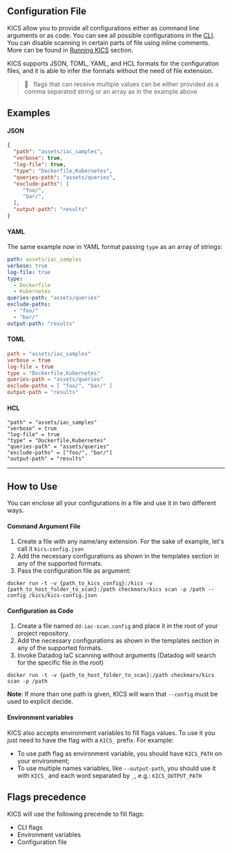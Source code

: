 ## Configuration File

KICS allow you to provide all configurations either as command line arguments or as code. You can see all possible configurations in the [CLI](commands.md#scan-command-options).
You can disable scanning in certain parts of file using inline comments. More can be found in [Running KICS](running-kics.md#using-commands-on-scanned-files-as-comments) section.

KICS supports JSON, TOML, YAML, and HCL formats for the configuration files, and it is able to infer the formats without the need of file extension.

  > 📝 &nbsp; flags that can receive multiple values can be either provided as a comma separated string or an array as in the example above

## Examples
#### JSON

```JSON
{
  "path": "assets/iac_samples",
  "verbose": true,
  "log-file": true,
  "type": "Dockerfile,Kubernetes",
  "queries-path": "assets/queries",
  "exclude-paths": [
     "foo/",
     "bar/",
  ],
  "output-path": "results"
}
```

#### YAML
The same example now in YAML format passing `type` as an array of strings:

```YAML
path: assets/iac_samples
verbose: true
log-file: true
type:
  - Dockerfile
  - Kubernetes
queries-path: "assets/queries"
exclude-paths:
  - "foo/"
  - "bar/"
output-path: "results"
```

#### TOML

```TOML
path = "assets/iac_samples"
verbose = true
log-file = true
type = "Dockerfile,Kubernetes"
queries-path = "assets/queries"
exclude-paths = [ "foo/", "bar/" ]
output-path = "results"
```

#### HCL

```hcl
"path" = "assets/iac_samples"
"verbose" = true
"log-file" = true
"type" = "Dockerfile,Kubernetes"
"queries-path" = "assets/queries"
"exclude-paths" = ["foo/", "bar/"]
"output-path" = "results"
```

---

## How to Use

You can enclose all your configurations in a file and use it in two different ways.

#### Command Argument File

1. Create a file with any name/any extension. For the sake of example, let's call it `kics-config.json`
2. Add the necessary configurations as shown in the templates section in any of the supported formats.
3. Pass the configuration file as argument:

```
docker run -t -v {path_to_kics_config}:/kics -v {path_to_host_folder_to_scan}:/path checkmarx/kics scan -p /path --config /kics/kics-config.json
```

#### Configuration as Code

1. Create a file named `dd-iac-scan.config` and place it in the root of your project repository.
2. Add the necessary configurations as shown in the templates section in any of the supported formats.
3. Invoke Datadog IaC scanning without arguments (Datadog will search for the specific file in the root)

```
docker run -t -v {path_to_host_folder_to_scan}:/path checkmarx/kics scan -p /path
```

**Note**: If more than one path is given, KICS will warn that `--config` must be used to explicit decide.

#### Environment variables

KICS also accepts environment variables to fill flags values. To use it you just need to have the flag with a `KICS_` prefix. For example:

-   To use path flag as environment variable, you should have `KICS_PATH` on your environment;
-   To use multiple names variables, like `--output-path`, you should use it with `KICS_` and each word separated by `_`, e.g.: `KICS_OUTPUT_PATH`

## Flags precedence

KICS will use the following precende to fill flags:

-   CLI flags
-   Environment variables
-   Configuration file
